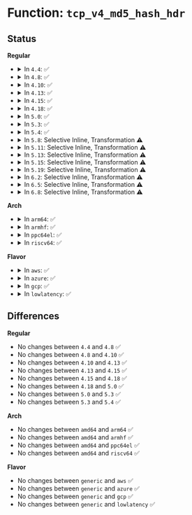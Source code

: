 # Function: <code>tcp_v4_md5_hash_hdr</code>

## Status
<b>Regular</b>
<ul>
<li>
<details>
<summary>In <code>4.4</code>: ✅</summary>

```c
int tcp_v4_md5_hash_hdr(char *md5_hash, const struct tcp_md5sig_key *key, __be32 daddr, __be32 saddr, const struct tcphdr *th);
```

**Collision:** Unique Static

**Inline:** No

**Transformation:** False

**Instances:**

```
In net/ipv4/tcp_ipv4.c (ffffffff8177ad30)
Location: net/ipv4/tcp_ipv4.c:1043
Inline: False
Direct callers:
  - net/ipv4/tcp_ipv4.c:tcp_v4_send_ack
  - net/ipv4/tcp_ipv4.c:tcp_v4_send_reset
```
**Symbols:**

```
ffffffff8177ad30-ffffffff8177ae11: tcp_v4_md5_hash_hdr (STB_LOCAL)
```
</details>
</li>
<li>
<details>
<summary>In <code>4.8</code>: ✅</summary>

```c
int tcp_v4_md5_hash_hdr(char *md5_hash, const struct tcp_md5sig_key *key, __be32 daddr, __be32 saddr, const struct tcphdr *th);
```

**Collision:** Unique Static

**Inline:** No

**Transformation:** False

**Instances:**

```
In net/ipv4/tcp_ipv4.c (ffffffff817e80e0)
Location: net/ipv4/tcp_ipv4.c:1052
Inline: False
Direct callers:
  - net/ipv4/tcp_ipv4.c:tcp_v4_send_ack
  - net/ipv4/tcp_ipv4.c:tcp_v4_send_reset
```
**Symbols:**

```
ffffffff817e80e0-ffffffff817e81cf: tcp_v4_md5_hash_hdr (STB_LOCAL)
```
</details>
</li>
<li>
<details>
<summary>In <code>4.10</code>: ✅</summary>

```c
int tcp_v4_md5_hash_hdr(char *md5_hash, const struct tcp_md5sig_key *key, __be32 daddr, __be32 saddr, const struct tcphdr *th);
```

**Collision:** Unique Static

**Inline:** No

**Transformation:** False

**Instances:**

```
In net/ipv4/tcp_ipv4.c (ffffffff818187f0)
Location: net/ipv4/tcp_ipv4.c:1058
Inline: False
Direct callers:
  - net/ipv4/tcp_ipv4.c:tcp_v4_send_ack
  - net/ipv4/tcp_ipv4.c:tcp_v4_send_reset
```
**Symbols:**

```
ffffffff818187f0-ffffffff818188df: tcp_v4_md5_hash_hdr (STB_LOCAL)
```
</details>
</li>
<li>
<details>
<summary>In <code>4.13</code>: ✅</summary>

```c
int tcp_v4_md5_hash_hdr(char *md5_hash, const struct tcp_md5sig_key *key, __be32 daddr, __be32 saddr, const struct tcphdr *th);
```

**Collision:** Unique Static

**Inline:** No

**Transformation:** False

**Instances:**

```
In net/ipv4/tcp_ipv4.c (ffffffff81838e40)
Location: net/ipv4/tcp_ipv4.c:1125
Inline: False
Direct callers:
  - net/ipv4/tcp_ipv4.c:tcp_v4_send_ack
  - net/ipv4/tcp_ipv4.c:tcp_v4_send_reset
```
**Symbols:**

```
ffffffff81838e40-ffffffff81838f2f: tcp_v4_md5_hash_hdr (STB_LOCAL)
```
</details>
</li>
<li>
<details>
<summary>In <code>4.15</code>: ✅</summary>

```c
int tcp_v4_md5_hash_hdr(char *md5_hash, const struct tcp_md5sig_key *key, __be32 daddr, __be32 saddr, const struct tcphdr *th);
```

**Collision:** Unique Static

**Inline:** No

**Transformation:** False

**Instances:**

```
In net/ipv4/tcp_ipv4.c (ffffffff818b86a0)
Location: net/ipv4/tcp_ipv4.c:1129
Inline: False
Direct callers:
  - net/ipv4/tcp_ipv4.c:tcp_v4_send_ack
  - net/ipv4/tcp_ipv4.c:tcp_v4_send_reset
```
**Symbols:**

```
ffffffff818b86a0-ffffffff818b879a: tcp_v4_md5_hash_hdr (STB_LOCAL)
```
</details>
</li>
<li>
<details>
<summary>In <code>4.18</code>: ✅</summary>

```c
int tcp_v4_md5_hash_hdr(char *md5_hash, const struct tcp_md5sig_key *key, __be32 daddr, __be32 saddr, const struct tcphdr *th);
```

**Collision:** Unique Static

**Inline:** No

**Transformation:** False

**Instances:**

```
In net/ipv4/tcp_ipv4.c (ffffffff8190ec50)
Location: net/ipv4/tcp_ipv4.c:1191
Inline: False
Direct callers:
  - net/ipv4/tcp_ipv4.c:tcp_v4_send_ack
  - net/ipv4/tcp_ipv4.c:tcp_v4_send_reset
```
**Symbols:**

```
ffffffff8190ec50-ffffffff8190ed51: tcp_v4_md5_hash_hdr (STB_LOCAL)
```
</details>
</li>
<li>
<details>
<summary>In <code>5.0</code>: ✅</summary>

```c
int tcp_v4_md5_hash_hdr(char *md5_hash, const struct tcp_md5sig_key *key, __be32 daddr, __be32 saddr, const struct tcphdr *th);
```

**Collision:** Unique Static

**Inline:** No

**Transformation:** False

**Instances:**

```
In net/ipv4/tcp_ipv4.c (ffffffff8193d080)
Location: net/ipv4/tcp_ipv4.c:1201
Inline: False
Direct callers:
  - net/ipv4/tcp_ipv4.c:tcp_v4_send_ack
  - net/ipv4/tcp_ipv4.c:tcp_v4_send_reset
```
**Symbols:**

```
ffffffff8193d080-ffffffff8193d181: tcp_v4_md5_hash_hdr (STB_LOCAL)
```
</details>
</li>
<li>
<details>
<summary>In <code>5.3</code>: ✅</summary>

```c
int tcp_v4_md5_hash_hdr(char *md5_hash, const struct tcp_md5sig_key *key, __be32 daddr, __be32 saddr, const struct tcphdr *th);
```

**Collision:** Unique Static

**Inline:** No

**Transformation:** False

**Instances:**

```
In net/ipv4/tcp_ipv4.c (ffffffff819a14d0)
Location: net/ipv4/tcp_ipv4.c:1202
Inline: False
Direct callers:
  - net/ipv4/tcp_ipv4.c:tcp_v4_send_ack
  - net/ipv4/tcp_ipv4.c:tcp_v4_send_reset
```
**Symbols:**

```
ffffffff819a14d0-ffffffff819a15ce: tcp_v4_md5_hash_hdr (STB_LOCAL)
```
</details>
</li>
<li>
<details>
<summary>In <code>5.4</code>: ✅</summary>

```c
int tcp_v4_md5_hash_hdr(char *md5_hash, const struct tcp_md5sig_key *key, __be32 daddr, __be32 saddr, const struct tcphdr *th);
```

**Collision:** Unique Static

**Inline:** No

**Transformation:** False

**Instances:**

```
In net/ipv4/tcp_ipv4.c (ffffffff819d8180)
Location: net/ipv4/tcp_ipv4.c:1209
Inline: False
Direct callers:
  - net/ipv4/tcp_ipv4.c:tcp_v4_send_ack
  - net/ipv4/tcp_ipv4.c:tcp_v4_send_reset
```
**Symbols:**

```
ffffffff819d8180-ffffffff819d827e: tcp_v4_md5_hash_hdr (STB_LOCAL)
```
</details>
</li>
<li>
<details>
<summary>In <code>5.8</code>: Selective Inline, Transformation ⚠️</summary>

**Collision:** Unique Static

**Inline:** Selective

**Transformation:** True

**Instances:**

```
In net/ipv4/tcp_ipv4.c (ffffffff81ac5850)
Location: net/ipv4/tcp_ipv4.c:1276
Inline: True
Direct callers:
  - net/ipv4/tcp_ipv4.c:tcp_v4_send_ack
  - net/ipv4/tcp_ipv4.c:tcp_v4_send_reset
```
**Symbols:**

```
ffffffff81ac5850-ffffffff81ac593c: tcp_v4_md5_hash_hdr.isra.0 (STB_LOCAL)
```
</details>
</li>
<li>
<details>
<summary>In <code>5.11</code>: Selective Inline, Transformation ⚠️</summary>

**Collision:** Unique Static

**Inline:** Selective

**Transformation:** True

**Instances:**

```
In net/ipv4/tcp_ipv4.c (ffffffff81ad14c0)
Location: net/ipv4/tcp_ipv4.c:1289
Inline: True
Direct callers:
  - net/ipv4/tcp_ipv4.c:tcp_v4_send_ack
  - net/ipv4/tcp_ipv4.c:tcp_v4_send_reset
```
**Symbols:**

```
ffffffff81ad14c0-ffffffff81ad15ac: tcp_v4_md5_hash_hdr.isra.0 (STB_LOCAL)
```
</details>
</li>
<li>
<details>
<summary>In <code>5.13</code>: Selective Inline, Transformation ⚠️</summary>

**Collision:** Unique Static

**Inline:** Selective

**Transformation:** True

**Instances:**

```
In net/ipv4/tcp_ipv4.c (ffffffff81abc4b0)
Location: net/ipv4/tcp_ipv4.c:1304
Inline: True
Direct callers:
  - net/ipv4/tcp_ipv4.c:tcp_v4_send_ack
  - net/ipv4/tcp_ipv4.c:tcp_v4_send_reset
```
**Symbols:**

```
ffffffff81abc4b0-ffffffff81abc59c: tcp_v4_md5_hash_hdr.isra.0 (STB_LOCAL)
```
</details>
</li>
<li>
<details>
<summary>In <code>5.15</code>: Selective Inline, Transformation ⚠️</summary>

**Collision:** Unique Static

**Inline:** Selective

**Transformation:** True

**Instances:**

```
In net/ipv4/tcp_ipv4.c (ffffffff81b795d0)
Location: net/ipv4/tcp_ipv4.c:1323
Inline: True
Direct callers:
  - net/ipv4/tcp_ipv4.c:tcp_v4_send_ack
  - net/ipv4/tcp_ipv4.c:tcp_v4_send_reset
```
**Symbols:**

```
ffffffff81b795d0-ffffffff81b796bc: tcp_v4_md5_hash_hdr.isra.0 (STB_LOCAL)
```
</details>
</li>
<li>
<details>
<summary>In <code>5.19</code>: Selective Inline, Transformation ⚠️</summary>

**Collision:** Unique Static

**Inline:** Selective

**Transformation:** True

**Instances:**

```
In net/ipv4/tcp_ipv4.c (ffffffff81d090d0)
Location: net/ipv4/tcp_ipv4.c:1331
Inline: True
Direct callers:
  - net/ipv4/tcp_ipv4.c:tcp_v4_send_ack
  - net/ipv4/tcp_ipv4.c:tcp_v4_send_reset
```
**Symbols:**

```
ffffffff81d090d0-ffffffff81d091d0: tcp_v4_md5_hash_hdr.isra.0 (STB_LOCAL)
```
</details>
</li>
<li>
<details>
<summary>In <code>6.2</code>: Selective Inline, Transformation ⚠️</summary>

**Collision:** Unique Static

**Inline:** Selective

**Transformation:** True

**Instances:**

```
In net/ipv4/tcp_ipv4.c (ffffffff81ecdf60)
Location: net/ipv4/tcp_ipv4.c:1399
Inline: True
Direct callers:
  - net/ipv4/tcp_ipv4.c:tcp_v4_send_ack
  - net/ipv4/tcp_ipv4.c:tcp_v4_send_reset
```
**Symbols:**

```
ffffffff81ecdf60-ffffffff81ece060: tcp_v4_md5_hash_hdr.isra.0 (STB_LOCAL)
```
</details>
</li>
<li>
<details>
<summary>In <code>6.5</code>: Selective Inline, Transformation ⚠️</summary>

**Collision:** Unique Static

**Inline:** Selective

**Transformation:** True

**Instances:**

```
In net/ipv4/tcp_ipv4.c (ffffffff81f2d3d0)
Location: net/ipv4/tcp_ipv4.c:1406
Inline: True
Direct callers:
  - net/ipv4/tcp_ipv4.c:tcp_v4_send_ack
  - net/ipv4/tcp_ipv4.c:tcp_v4_send_reset
```
**Symbols:**

```
ffffffff81f2d3d0-ffffffff81f2d4d1: tcp_v4_md5_hash_hdr.isra.0 (STB_LOCAL)
```
</details>
</li>
<li>
<details>
<summary>In <code>6.8</code>: Selective Inline, Transformation ⚠️</summary>

**Collision:** Unique Static

**Inline:** Selective

**Transformation:** True

**Instances:**

```
In net/ipv4/tcp_ipv4.c (ffffffff81ff1ab0)
Location: net/ipv4/tcp_ipv4.c:1581
Inline: True
Direct callers:
  - net/ipv4/tcp_ipv4.c:tcp_v4_send_ack
  - net/ipv4/tcp_ipv4.c:tcp_v4_send_reset
```
**Symbols:**

```
ffffffff81ff1ab0-ffffffff81ff1bcf: tcp_v4_md5_hash_hdr.isra.0 (STB_LOCAL)
```
</details>
</li>
</ul>
<b>Arch</b>
<ul>
<li>
<details>
<summary>In <code>arm64</code>: ✅</summary>

```c
int tcp_v4_md5_hash_hdr(char *md5_hash, const struct tcp_md5sig_key *key, __be32 daddr, __be32 saddr, const struct tcphdr *th);
```

**Collision:** Unique Static

**Inline:** No

**Transformation:** False

**Instances:**

```
In net/ipv4/tcp_ipv4.c (ffff800010c8ae50)
Location: net/ipv4/tcp_ipv4.c:1209
Inline: False
Direct callers:
  - net/ipv4/tcp_ipv4.c:tcp_v4_send_ack
  - net/ipv4/tcp_ipv4.c:tcp_v4_send_reset
```
**Symbols:**

```
ffff800010c8ae50-ffff800010c8af48: tcp_v4_md5_hash_hdr (STB_LOCAL)
```
</details>
</li>
<li>
<details>
<summary>In <code>armhf</code>: ✅</summary>

```c
int tcp_v4_md5_hash_hdr(char *md5_hash, const struct tcp_md5sig_key *key, __be32 daddr, __be32 saddr, const struct tcphdr *th);
```

**Collision:** Unique Static

**Inline:** No

**Transformation:** False

**Instances:**

```
In net/ipv4/tcp_ipv4.c (c0d9972c)
Location: net/ipv4/tcp_ipv4.c:1209
Inline: False
Direct callers:
  - net/ipv4/tcp_ipv4.c:tcp_v4_send_ack
  - net/ipv4/tcp_ipv4.c:tcp_v4_send_reset
```
**Symbols:**

```
c0d9972c-c0d9982c: tcp_v4_md5_hash_hdr (STB_LOCAL)
```
</details>
</li>
<li>
<details>
<summary>In <code>ppc64el</code>: ✅</summary>

```c
int tcp_v4_md5_hash_hdr(char *md5_hash, const struct tcp_md5sig_key *key, __be32 daddr, __be32 saddr, const struct tcphdr *th);
```

**Collision:** Unique Static

**Inline:** No

**Transformation:** False

**Instances:**

```
In net/ipv4/tcp_ipv4.c (c000000000d99980)
Location: net/ipv4/tcp_ipv4.c:1209
Inline: False
Direct callers:
  - net/ipv4/tcp_ipv4.c:tcp_v4_send_ack
  - net/ipv4/tcp_ipv4.c:tcp_v4_send_reset
```
**Symbols:**

```
c000000000d99980-c000000000d99aec: tcp_v4_md5_hash_hdr (STB_LOCAL)
```
</details>
</li>
<li>
<details>
<summary>In <code>riscv64</code>: ✅</summary>

```c
int tcp_v4_md5_hash_hdr(char *md5_hash, const struct tcp_md5sig_key *key, __be32 daddr, __be32 saddr, const struct tcphdr *th);
```

**Collision:** Unique Static

**Inline:** No

**Transformation:** False

**Instances:**

```
In net/ipv4/tcp_ipv4.c (ffffffe0007ec502)
Location: net/ipv4/tcp_ipv4.c:1209
Inline: False
Direct callers:
  - net/ipv4/tcp_ipv4.c:tcp_v4_send_ack
  - net/ipv4/tcp_ipv4.c:tcp_v4_send_reset
```
**Symbols:**

```
ffffffe0007ec502-ffffffe0007ec5ec: tcp_v4_md5_hash_hdr (STB_LOCAL)
```
</details>
</li>
</ul>
<b>Flavor</b>
<ul>
<li>
<details>
<summary>In <code>aws</code>: ✅</summary>

```c
int tcp_v4_md5_hash_hdr(char *md5_hash, const struct tcp_md5sig_key *key, __be32 daddr, __be32 saddr, const struct tcphdr *th);
```

**Collision:** Unique Static

**Inline:** No

**Transformation:** False

**Instances:**

```
In net/ipv4/tcp_ipv4.c (ffffffff81977ff0)
Location: net/ipv4/tcp_ipv4.c:1209
Inline: False
Direct callers:
  - net/ipv4/tcp_ipv4.c:tcp_v4_send_ack
  - net/ipv4/tcp_ipv4.c:tcp_v4_send_reset
```
**Symbols:**

```
ffffffff81977ff0-ffffffff819780ee: tcp_v4_md5_hash_hdr (STB_LOCAL)
```
</details>
</li>
<li>
<details>
<summary>In <code>azure</code>: ✅</summary>

```c
int tcp_v4_md5_hash_hdr(char *md5_hash, const struct tcp_md5sig_key *key, __be32 daddr, __be32 saddr, const struct tcphdr *th);
```

**Collision:** Unique Static

**Inline:** No

**Transformation:** False

**Instances:**

```
In net/ipv4/tcp_ipv4.c (ffffffff81931ab0)
Location: net/ipv4/tcp_ipv4.c:1209
Inline: False
Direct callers:
  - net/ipv4/tcp_ipv4.c:tcp_v4_send_ack
  - net/ipv4/tcp_ipv4.c:tcp_v4_send_reset
```
**Symbols:**

```
ffffffff81931ab0-ffffffff81931bae: tcp_v4_md5_hash_hdr (STB_LOCAL)
```
</details>
</li>
<li>
<details>
<summary>In <code>gcp</code>: ✅</summary>

```c
int tcp_v4_md5_hash_hdr(char *md5_hash, const struct tcp_md5sig_key *key, __be32 daddr, __be32 saddr, const struct tcphdr *th);
```

**Collision:** Unique Static

**Inline:** No

**Transformation:** False

**Instances:**

```
In net/ipv4/tcp_ipv4.c (ffffffff819e27c0)
Location: net/ipv4/tcp_ipv4.c:1209
Inline: False
Direct callers:
  - net/ipv4/tcp_ipv4.c:tcp_v4_send_ack
  - net/ipv4/tcp_ipv4.c:tcp_v4_send_reset
```
**Symbols:**

```
ffffffff819e27c0-ffffffff819e28be: tcp_v4_md5_hash_hdr (STB_LOCAL)
```
</details>
</li>
<li>
<details>
<summary>In <code>lowlatency</code>: ✅</summary>

```c
int tcp_v4_md5_hash_hdr(char *md5_hash, const struct tcp_md5sig_key *key, __be32 daddr, __be32 saddr, const struct tcphdr *th);
```

**Collision:** Unique Static

**Inline:** No

**Transformation:** False

**Instances:**

```
In net/ipv4/tcp_ipv4.c (ffffffff819ec510)
Location: net/ipv4/tcp_ipv4.c:1209
Inline: False
Direct callers:
  - net/ipv4/tcp_ipv4.c:tcp_v4_send_ack
  - net/ipv4/tcp_ipv4.c:tcp_v4_send_reset
```
**Symbols:**

```
ffffffff819ec510-ffffffff819ec60e: tcp_v4_md5_hash_hdr (STB_LOCAL)
```
</details>
</li>
</ul>

## Differences
<b>Regular</b>
<ul>
<li>
No changes between <code>4.4</code> and <code>4.8</code> ✅
</li>
<li>
No changes between <code>4.8</code> and <code>4.10</code> ✅
</li>
<li>
No changes between <code>4.10</code> and <code>4.13</code> ✅
</li>
<li>
No changes between <code>4.13</code> and <code>4.15</code> ✅
</li>
<li>
No changes between <code>4.15</code> and <code>4.18</code> ✅
</li>
<li>
No changes between <code>4.18</code> and <code>5.0</code> ✅
</li>
<li>
No changes between <code>5.0</code> and <code>5.3</code> ✅
</li>
<li>
No changes between <code>5.3</code> and <code>5.4</code> ✅
</li>
</ul>
<b>Arch</b>
<ul>
<li>
No changes between <code>amd64</code> and <code>arm64</code> ✅
</li>
<li>
No changes between <code>amd64</code> and <code>armhf</code> ✅
</li>
<li>
No changes between <code>amd64</code> and <code>ppc64el</code> ✅
</li>
<li>
No changes between <code>amd64</code> and <code>riscv64</code> ✅
</li>
</ul>
<b>Flavor</b>
<ul>
<li>
No changes between <code>generic</code> and <code>aws</code> ✅
</li>
<li>
No changes between <code>generic</code> and <code>azure</code> ✅
</li>
<li>
No changes between <code>generic</code> and <code>gcp</code> ✅
</li>
<li>
No changes between <code>generic</code> and <code>lowlatency</code> ✅
</li>
</ul>
